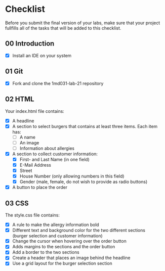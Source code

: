 # Checklist

Before you submit the final version of your labs, make sure that your project fullfills all of the tasks that will be added to this checklist.

## 00 Introduction

-   [x] Install an IDE on your system

## 01 Git

-   [x] Fork and clone the 1md031-lab-21 repository

## 02 HTML

Your index.html file contains:

-   [x] A headline
-   [x] A section to select burgers that contains at least three items. Each item has:
    -   [ ] A name
    -   [ ] An image
    -   [ ] Information about allergies
-   [x] A section to collect customer information:
    -   [x] First- and Last Name (in one field)
    -   [x] E-Mail Address
    -   [x] Street
    -   [x] House Number (only allowing numbers in this field)
    -   [x] Gender (male, female, do not wish to provide as radio buttons)
-   [x] A button to place the order

## 03 CSS

The style.css file contains:

-   [x] A rule to make the allergy information bold
-   [x] Different text and background color for the two different sections (burger selection and customer information)
-   [x] Change the cursor when hovering over the order button
-   [x] Adds margins to the sections and the order button
-   [x] Add a border to the two sections
-   [x] Create a header that places an image behind the headline
-   [x] Use a grid layout for the burger selection section
